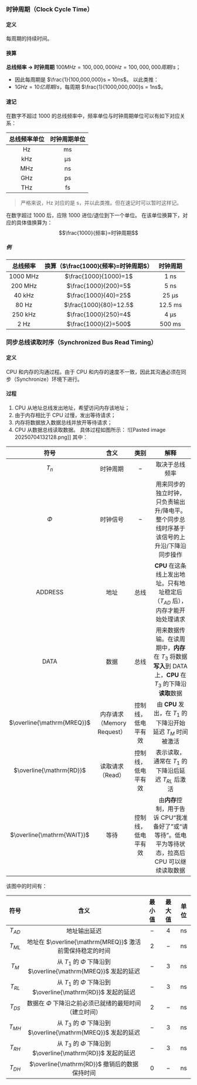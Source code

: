 ### 时钟周期（Clock Cycle Time）
#### 定义
每周期的持续时间。
#### 换算
**总线频率 → 时钟周期**
$100 MHz = 100, 000, 000 Hz = 100, 000, 000 周期/s$；
- 因此每周期是 $\frac{1}{100,000,000}s = 10ns$。
以此类推：
- $1 GHz = 10亿周期/s$，每周期 $\frac{1}{1000,000,000}s = 1ns$。
#### 速记
在数字不超过 $1000$ 的总线频率中，频率单位与时钟周期单位可以有如下对应关系：

| **总线频率单位** | **时钟周期单位** |
| :--------: | :--------: |
|     Hz     |     ms     |
|    kHz     |     µs     |
|    MHz     |     ns     |
|    GHz     |     ps     |
|    THz     |     fs     |
> 严格来说，Hz 对应的是 s，并以此类推。但在速记时可以暂时这样记。

在数字超过 $1000$ 后，应除 $1000$ 进位/退位到下一个单位。
在该单位换算下，对应的具体值换算为：
$$\frac{1000}{频率}=时钟周期$$
##### 例
| **总线频率** | **换算（$\frac{1000}{频率}=时钟周期$）** | **时钟周期** |
| :------: | :----------------------------: | :------: |
| 1000 MHz |     $\frac{1000}{1000}=1$      |   1 ns   |
| 200 MHz  |      $\frac{1000}{200}=5$      |   5 ns   |
|  40 kHz  |      $\frac{1000}{40}=25$      |  25 µs   |
|  80 Hz   |     $\frac{1000}{80}=12.5$     | 12.5 ms  |
| 250 kHz  |      $\frac{1000}{250}=4$      |   4 µs   |
|   2 Hz   |      $\frac{1000}{2}=500$      |  500 ms  |
### 同步总线读取时序（Synchronized Bus Read Timing）
#### 定义
 CPU 和内存的沟通过程。由于 CPU 和内存的速度不一致，因此其沟通必须在同步（Synchronize）环境下进行。
#### 过程
1. CPU 从地址总线发出地址，希望访问内存该地址；
2. 由于内存相比于 CPU 过慢，发出等待请求；
3. 内存将数据放入数据总线并放开等待请求；
4.  CPU 从数据总线读取数据。
具体过程如图所示：
![[Pasted image 20250704132128.png]]
其中：

|           **符号**           |        **含义**        |  **类别**   |                                    **解释**                                     |
| :------------------------: | :------------------: | :-------: | :---------------------------------------------------------------------------: |
|          $T_{n}$           |         时钟周期         |    $-$    |                                    取决于总线频率                                    |
|           $\Phi$           |         时钟信号         |    $-$    |                用来同步的独立时钟，只负责输出升/降电平。整个同步总线时序基于该信号的上升沿/下降沿同步操作                 |
|          ADDRESS           |          地址          |    总线     |               **CPU** 在这条线上发出地址。只有地址稳定后（$T_{AD}$ 后），内存才能开始处理请求                |
|            DATA            |          数据          |    总线     | 用来数据传输。在读周期中，**内存**在 $T_{3}$ 将数据**写入**到 DATA 上，**CPU** 在 $T_{3}$ 的下降沿**读取**数据 |
| $\overline{\mathrm{MREQ}}$ | 内存请求（Memory Request） | 控制线，低电平有效 |                 由 **CPU** 发出，在 $T_{1}$ 的下降沿开始延迟 $T_{M}$ 时间被激活                 |
|  $\overline{\mathrm{RD}}$  |      读取请求（Read）      | 控制线，低电平有效 |                     表示读取，通常在 $T_{1}$ 的下降沿后延迟 $T_{RL}$ 后激活                     |
| $\overline{\mathrm{WAIT}}$ |          等待          | 控制线，低电平有效 |           由**内存**控制，用于告诉 CPU“我准备好了”或“请等待”。低电平为等待状态，拉高后 CPU 可以继续读取数据           |


该图中的时间有：

|  **符号**  |                         **含义**                         | **最小值** | **最大值** | **单位** |
| :------: | :----------------------------------------------------: | :-----: | :-----: | :----: |
| $T_{AD}$ |                         地址输出延迟                         |   $-$   |   $4$   |   ns   |
| $T_{ML}$ |       地址在 $\overline{\mathrm{MREQ}}$ 激活前需保持稳定的时间       |   $2$   |   $-$   |   ns   |
| $T_{M}$  | 从 $T_1$ 的 $\Phi$ 下降沿到 $\overline{\mathrm{MREQ}}$ 发起的延迟 |   $-$   |   $3$   |   ns   |
| $T_{RL}$ |  从 $T_1$ 的 $\Phi$ 下降沿到 $\overline{\mathrm{RD}}$ 发起的延迟  |   $-$   |   $3$   |   ns   |
| $T_{DS}$ |            数据在 $\Phi$ 下降沿之前必须已就绪的最短时间（建立时间）            |   $2$   |   $-$   |   ns   |
| $T_{MH}$ | 从 $T_3$ 的 $\Phi$ 下降沿到 $\overline{\mathrm{MREQ}}$ 发起的延迟 |   $-$   |   $3$   |   ns   |
| $T_{RH}$ |  从 $T_3$ 的 $\Phi$ 下降沿到 $\overline{\mathrm{RD}}$ 发起的延迟  |   $-$   |   $3$   |   ns   |
| $T_{DH}$ |          $\overline{\mathrm{RD}}$ 撤销后的数据保持时间           |   $0$   |   $-$   |   ns   |
